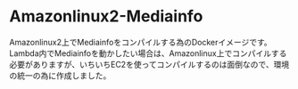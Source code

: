 # Amazonlinux2-Mediainfo

Amazonlinux2上でMediainfoをコンパイルする為のDockerイメージです。
Lambda内でMediainfoを動かしたい場合は、Amazonlinux上でコンパイルする必要がありますが、いちいちEC2を使ってコンパイルするのは面倒なので、環境の統一の為に作成しました。
